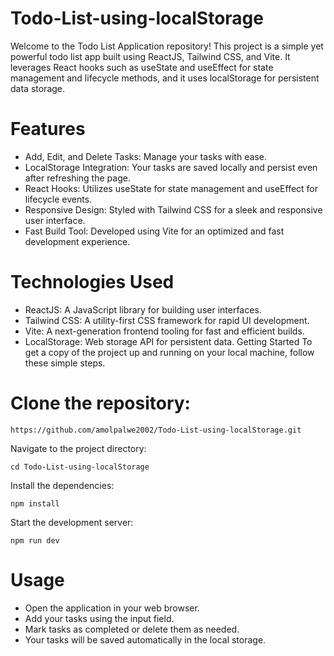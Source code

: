 # Todo-List-using-localStorage
Welcome to the Todo List Application repository! This project is a simple yet powerful todo list app built using ReactJS, Tailwind CSS, and Vite. It leverages React hooks such as useState and useEffect for state management and lifecycle methods, and it uses localStorage for persistent data storage.

# Features
- Add, Edit, and Delete Tasks: Manage your tasks with ease.
- LocalStorage Integration: Your tasks are saved locally and persist even after refreshing the page.
- React Hooks: Utilizes useState for state management and useEffect for lifecycle events.
- Responsive Design: Styled with Tailwind CSS for a sleek and responsive user interface.
- Fast Build Tool: Developed using Vite for an optimized and fast development experience.

# Technologies Used
- ReactJS: A JavaScript library for building user interfaces.
- Tailwind CSS: A utility-first CSS framework for rapid UI development.
- Vite: A next-generation frontend tooling for fast and efficient builds.
- LocalStorage: Web storage API for persistent data.
Getting Started
To get a copy of the project up and running on your local machine, follow these simple steps.

# Clone the repository:
```
https://github.com/amolpalwe2002/Todo-List-using-localStorage.git
```
Navigate to the project directory:

```
cd Todo-List-using-localStorage
```
Install the dependencies:

```
npm install
```
Start the development server:

```
npm run dev
```

# Usage
- Open the application in your web browser.
- Add your tasks using the input field.
- Mark tasks as completed or delete them as needed.
- Your tasks will be saved automatically in the local storage.
